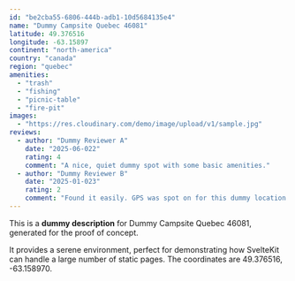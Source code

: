 ```yaml
---
id: "be2cba55-6806-444b-adb1-10d5684135e4"
name: "Dummy Campsite Quebec 46081"
latitude: 49.376516
longitude: -63.15897
continent: "north-america"
country: "canada"
region: "quebec"
amenities:
  - "trash"
  - "fishing"
  - "picnic-table"
  - "fire-pit"
images:
  - "https://res.cloudinary.com/demo/image/upload/v1/sample.jpg"
reviews:
  - author: "Dummy Reviewer A"
    date: "2025-06-022"
    rating: 4
    comment: "A nice, quiet dummy spot with some basic amenities."
  - author: "Dummy Reviewer B"
    date: "2025-01-023"
    rating: 2
    comment: "Found it easily. GPS was spot on for this dummy location."
---
```


This is a **dummy description** for Dummy Campsite Quebec 46081, generated for the proof of concept.

It provides a serene environment, perfect for demonstrating how SvelteKit can handle a large number of static pages. The coordinates are 49.376516, -63.158970.
